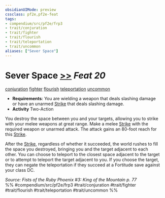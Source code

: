 ```yaml
---
obsidianUIMode: preview
cssclass: pf2e,pf2e-feat
tags:
- compendium/src/pf2e/frp3
- trait/conjuration
- trait/fighter
- trait/flourish
- trait/teleportation
- trait/uncommon
aliases: ["Sever Space"]
---
```

# Sever Space  [>>](/rules/core-rulebook/chapter-9-playing-the-game.md#Actions "Two-Action") *Feat 20*  
[conjuration](/rules/traits/conjuration.md)  [fighter](/rules/traits/fighter.md)  [flourish](/rules/traits/flourish.md)  [teleportation](/rules/traits/teleportation.md)  [uncommon](/rules/traits/uncommon.md)  

- **Requirements**: You are wielding a weapon that deals slashing damage or have an unarmed [Strike](/rules/actions/strike.md) that deals slashing damage.
- **Activity** Two-Action

You destroy the space between you and your targets, allowing you to strike with your melee weapons at great range. Make a melee [Strike](/rules/actions/strike.md) with the required weapon or unarmed attack. The attack gains an 80-foot reach for this [Strike](/rules/actions/strike.md).

After the [Strike](/rules/actions/strike.md), regardless of whether it succeeded, the world rushes to fill the space you destroyed, bringing you and the target adjacent to each other. You can choose to teleport to the closest space adjacent to the target or to attempt to teleport the target adjacent to you. If you choose the target, they can negate the teleportation if they succeed at a Fortitude save against your class DC.

*Source: Fists of the Ruby Phoenix #3: King of the Mountain p. 77*  
%% #compendium/src/pf2e/frp3 #trait/conjuration #trait/fighter #trait/flourish #trait/teleportation #trait/uncommon %%